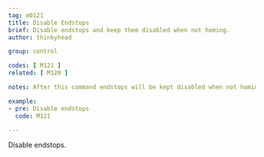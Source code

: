 ```yaml
---
tag: m0121
title: Disable Endstops
brief: Disable endstops and keep them disabled when not homing.
author: thinkyhead

group: control

codes: [ M121 ]
related: [ M120 ]

notes: After this command endstops will be kept disabled when not homing. This may have side-effects if using `SD_ABORT_ON_ENDSTOP_HIT`.

example:
- pre: Disable endstops
  code: M121

---
```


Disable endstops.
